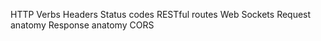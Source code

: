HTTP
    Verbs
    Headers
    Status codes
    RESTful routes
    Web Sockets
    Request anatomy
    Response anatomy
    CORS
